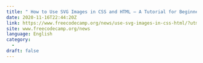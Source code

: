 ```yaml
---
title: " How to Use SVG Images in CSS and HTML – A Tutorial for Beginners "
date: 2020-11-16T22:44:20Z
link: https://www.freecodecamp.org/news/use-svg-images-in-css-html/?utm_medium=RSS&utm_source=news.12bit.vn
site: www.freecodecamp.org/news
language: English
category:
  -   
draft: false
---
```

